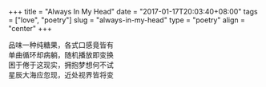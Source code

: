 +++
title = "Always In My Head"
date = "2017-01-17T20:03:40+08:00"
tags = ["love", "poetry"]
slug = "always-in-my-head"
type = "poetry"
align = "center"
+++

品味一种纯糖果，各式口感竟皆有  
单曲循环却病躺，随机播放即变换  
困于倦于这现实，拥抱梦想何不试  
星辰大海应忽现，近处视界皆将变

